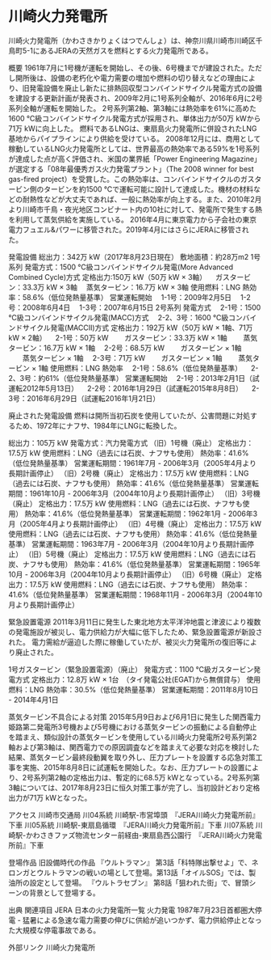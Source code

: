 # 川崎火力発電所

川崎火力発電所（かわさきかりょくはつでんしょ）は、神奈川県川崎市川崎区千鳥町5-1にあるJERAの天然ガスを燃料とする火力発電所である。

概要
1961年7月に1号機が運転を開始し、その後、6号機までが建設された。ただし開所後は、設備の老朽化や電力需要の増加や燃料の切り替えなどの理由により、旧発電設備を廃止し新たに排熱回収型コンバインドサイクル発電方式の設備を建設する更新計画が発表され、2009年2月に1号系列全軸が、2016年6月に2号系列全軸が運転を開始した。
2号系列第2軸、第3軸には熱効率を61%に高めた1600 ℃級コンバインドサイクル発電方式が採用され、単体出力が50万 kWから71万 kWに向上した。
燃料であるLNGは、東扇島火力発電所に併設されたLNG基地からパイプラインにより供給を受けている。
2008年12月には、商用として稼動しているLNG火力発電所としては、世界最高の熱効率である59%を1号系列が達成した点が高く評価され、米国の業界紙「Power Engineering Magazine」が選定する「08年最優秀ガス火力発電プラント」（The 2008 winner for best gas-fired project）を受賞した。この熱効率は、コンバインドサイクルのガスタービン側のタービンを約1500 ℃で運転可能に設計して達成した。機材の材料などの耐熱性などが大丈夫であれば、一般に熱効率が向上する。また、2010年2月より川崎市千鳥・夜光地区コンビナート内の10社に対して、発電所で発生する熱を利用して蒸気供給を実施している。
2016年4月に東京電力から子会社の東京電力フュエル&パワーに移管された。2019年4月にはさらにJERAに移管された。

発電設備
総出力：342万 kW（2017年8月23日現在）
敷地面積：約28万m2
1号系列
発電方式：1500 ℃級コンバインドサイクル発電(More Advanced Combined Cycle)方式
定格出力:150万 kW（50万 kW × 3軸）
　ガスタービン：33.3万 kW × 3軸
　蒸気タービン：16.7万 kW × 3軸
使用燃料：LNG
熱効率：58.6%（低位発熱量基準）
営業運転開始
　1-1号：2009年2月5日
　1-2号：2008年6月4日
　1-3号：2007年6月15日
2号系列
発電方式
　2-1号：1500 ℃級コンバインドサイクル発電(MACC)方式
　2-2、3号：1600 ℃級コンバインドサイクル発電(MACCII)方式
定格出力：192万 kW（50万 kW × 1軸、71万 kW × 2軸）
　2-1号：50万 kW
　　ガスタービン：33.3万 kW × 1軸
　　蒸気タービン：16.7万 kW × 1軸
　2-2号：68.5万 kW
　　ガスタービン × 1軸
　　蒸気タービン × 1軸
　2-3号：71万 kW
　　ガスタービン × 1軸
　　蒸気タービン × 1軸
使用燃料：LNG
熱効率
　2-1号：58.6%（低位発熱量基準）
　2-2、3号：約61%（低位発熱量基準）
営業運転開始
　2-1号：2013年2月1日（試運転2012年5月13日）
　2-2号：2016年1月29日（試運転2015年8月8日）
　2-3号：2016年6月29日（試運転2016年1月21日）

廃止された発電設備
燃料は開所当初石炭を使用していたが、公害問題に対処するため、1972年にナフサ、1984年にLNGに転換した。

総出力：105万 kW
発電方式：汽力発電方式
（旧）1号機（廃止）
定格出力：17.5万 kW
使用燃料：LNG（過去には石炭、ナフサも使用）
熱効率：41.6%（低位発熱量基準）
営業運転期間：1961年7月 - 2006年3月（2005年4月より長期計画停止）
（旧）2号機（廃止）
定格出力：17.5万 kW
使用燃料：LNG（過去には石炭、ナフサも使用）
熱効率：41.6%（低位発熱量基準）
営業運転期間：1961年10月 - 2006年3月（2004年10月より長期計画停止）
（旧）3号機（廃止）
定格出力：17.5万 kW
使用燃料：LNG（過去には石炭、ナフサも使用）
熱効率：41.6%（低位発熱量基準）
営業運転期間：1962年1月 - 2006年3月（2005年4月より長期計画停止）
（旧）4号機（廃止）
定格出力：17.5万 kW
使用燃料：LNG（過去には石炭、ナフサも使用）
熱効率：41.6%（低位発熱量基準）
営業運転期間：1963年7月 - 2006年3月（2004年10月より長期計画停止）
（旧）5号機（廃止）
定格出力：17.5万 kW
使用燃料：LNG（過去には石炭、ナフサも使用）
熱効率：41.6%（低位発熱量基準）
営業運転期間：1965年10月 - 2006年3月（2004年10月より長期計画停止）
（旧）6号機（廃止）
定格出力：17.5万 kW
使用燃料：LNG（過去には石炭、ナフサも使用）
熱効率：41.6%（低位発熱量基準）
営業運転期間：1968年11月 - 2006年3月（2004年10月より長期計画停止）

緊急設置電源
2011年3月11日に発生した東北地方太平洋沖地震と津波により複数の発電施設が被災し、電力供給力が大幅に低下したため、緊急設置電源が新設された。
電力需給が逼迫した際に稼働していたが、被災火力発電所の復旧等により廃止された。

1号ガスタービン（緊急設置電源）（廃止）
発電方式：1100 ℃級ガスタービン発電方式
定格出力：12.8万 kW × 1台　（タイ発電公社(EGAT)から無償貸与）
使用燃料：LNG
熱効率：30.5%（低位発熱量基準）
営業運転期間：2011年8月10日 - 2014年4月1日

蒸気タービン不具合による対策
2015年5月9日および6月1日に発生した関西電力姫路第二発電所3号機および5号機における蒸気タービンの振動による自動停止を踏まえ、類似設計の蒸気タービンを使用している川崎火力発電所2号系列第2軸および第3軸は、関西電力での原因調査などを踏まえて必要な対応を検討した結果、蒸気タービン最終段動翼を取り外し、圧力プレートを設置する応急対策工事を実施、2015年8月8日に試運転を開始した。なお、圧力プレートの設置により、2号系列第2軸の定格出力は、暫定的に68.5万 kWとなっている。2号系列第3軸については、2017年8月23日に恒久対策工事が完了し、当初設計どおり定格出力が71万 kWとなった。

アクセス
川崎市交通局
川04系統 川崎駅-市営埠頭　『JERA川崎火力発電所前』下車
川05系統 川崎駅-東扇島循環　『JERA川崎火力発電所前』下車
川07系統 川崎駅-かわさきファズ物流センター前経由-東扇島西公園行　『JERA川崎火力発電所前』下車

登場作品
旧設備時代の作品
『ウルトラマン』
第3話「科特隊出撃せよ」で、ネロンガとウルトラマンの戦いの場として登場。第13話「オイルSOS」では、製油所の設定として登場。
『ウルトラセブン』
第8話「狙われた街」で、冒頭シーンの背景として登場する。

出典
関連項目
JERA
日本の火力発電所一覧
火力発電
1987年7月23日首都圏大停電 - 猛暑による急速な電力需要の伸びに供給が追いつかず、電力供給停止となった大規模な停電事故である。

外部リンク
川崎火力発電所
